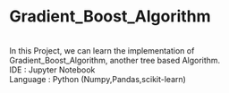 # Gradient_Boost_Algorithm

<br> In this Project, we can learn the implementation of Gradient_Boost_Algorithm, another tree based Algorithm.
<br> IDE : Jupyter Notebook
<br> Language : Python (Numpy,Pandas,scikit-learn)
